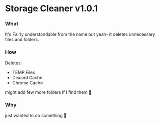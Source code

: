 # Storage Cleaner v1.0.1

### What
It's Fairly understandable from the name but yeah- it deletes unnecessary files and folders.
### How
Deletes:
 - TEMP Files
 - Discord Cache
 - Chrome Cache

might add few more folders if I find them 🤷
### Why
just wanted to do something 🤷
